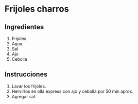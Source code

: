 # Frijoles charros

## Ingredientes
1. Frijoles
2. Agua
3. Sal
4. Ajo
5. Cebolla

## Instrucciones
1. Lavar los frijoles.
2. Hervirlos en olla express con ajo y cebolla por 50 min aprox.
3. Agregar sal.